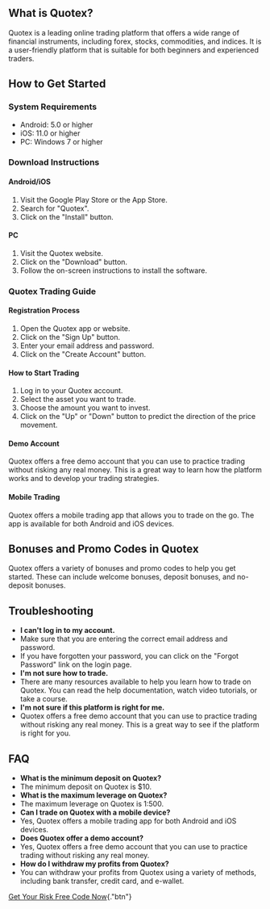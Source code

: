 ## What is Quotex?

Quotex is a leading online trading platform that offers a wide range of
financial instruments, including forex, stocks, commodities, and
indices. It is a user-friendly platform that is suitable for both
beginners and experienced traders.

## How to Get Started

### System Requirements

-   Android: 5.0 or higher
-   iOS: 11.0 or higher
-   PC: Windows 7 or higher

### Download Instructions

#### Android/iOS

1.  Visit the Google Play Store or the App Store.
2.  Search for "Quotex".
3.  Click on the "Install" button.

#### PC

1.  Visit the Quotex website.
2.  Click on the "Download" button.
3.  Follow the on-screen instructions to install the software.

### Quotex Trading Guide

#### Registration Process

1.  Open the Quotex app or website.
2.  Click on the "Sign Up" button.
3.  Enter your email address and password.
4.  Click on the "Create Account" button.

#### How to Start Trading

1.  Log in to your Quotex account.
2.  Select the asset you want to trade.
3.  Choose the amount you want to invest.
4.  Click on the "Up" or "Down" button to predict the
    direction of the price movement.

#### Demo Account

Quotex offers a free demo account that you can use to practice trading
without risking any real money. This is a great way to learn how the
platform works and to develop your trading strategies.

#### Mobile Trading

Quotex offers a mobile trading app that allows you to trade on the go.
The app is available for both Android and iOS devices.

## Bonuses and Promo Codes in Quotex

Quotex offers a variety of bonuses and promo codes to help you get
started. These can include welcome bonuses, deposit bonuses, and
no-deposit bonuses.

## Troubleshooting

-   **I can\'t log in to my account.**
-   Make sure that you are entering the correct email address and
    password.
-   If you have forgotten your password, you can click on the "Forgot
    Password" link on the login page.
-   **I\'m not sure how to trade.**
-   There are many resources available to help you learn how to trade on
    Quotex. You can read the help documentation, watch video tutorials,
    or take a course.
-   **I\'m not sure if this platform is right for me.**
-   Quotex offers a free demo account that you can use to practice
    trading without risking any real money. This is a great way to see
    if the platform is right for you.

## FAQ

-   **What is the minimum deposit on Quotex?**
-   The minimum deposit on Quotex is \$10.
-   **What is the maximum leverage on Quotex?**
-   The maximum leverage on Quotex is 1:500.
-   **Can I trade on Quotex with a mobile device?**
-   Yes, Quotex offers a mobile trading app for both Android and iOS
    devices.
-   **Does Quotex offer a demo account?**
-   Yes, Quotex offers a free demo account that you can use to practice
    trading without risking any real money.
-   **How do I withdraw my profits from Quotex?**
-   You can withdraw your profits from Quotex using a variety of
    methods, including bank transfer, credit card, and e-wallet.

[Get Your Risk Free Code
Now](\%22https://traff.sbs/brokerqxsignup\%22){."btn"}

